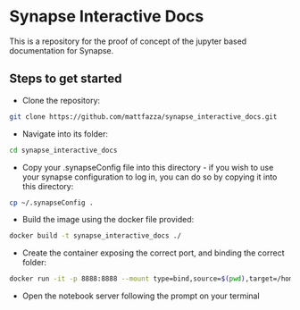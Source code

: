 # Synapse Interactive Docs

This is a repository for the proof of concept of the jupyter based documentation for Synapse.  

## Steps to get started

- Clone the repository:
```bash
git clone https://github.com/mattfazza/synapse_interactive_docs.git
```
- Navigate into its folder:
```bash
cd synapse_interactive_docs
```
- Copy your .synapseConfig file into this directory - if you wish to use your synapse configuration to log in, you can do so by copying it into this directory:
```bash
cp ~/.synapseConfig .
```
- Build the image using the docker file provided:
```bash
docker build -t synapse_interactive_docs ./
```
- Create the container exposing the correct port, and binding the correct folder:
```bash
docker run -it -p 8888:8888 --mount type=bind,source=$(pwd),target=/home/jovyan/synapse_interactive_docs synapse_interactive_docs:latest
```
- Open the notebook server following the prompt on your terminal

